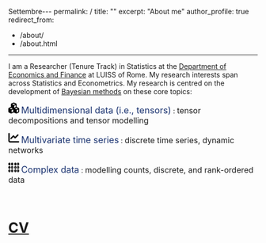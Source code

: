 Settembre---
permalink: /
title: ""
excerpt: "About me"
author_profile: true
redirect_from: 
  - /about/
  - /about.html
---

I am a Researcher (Tenure Track) in Statistics at the [Department of Economics and Finance](https://economiaefinanza.luiss.it) at LUISS of Rome. My research interests span across Statistics and Econometrics.
My research is centred on the development of <ins>Bayesian methods</ins> on these core topics:<br/>

<img src="images/cubes.svg" width="22" height="22"> <font size="4" style="color:#18316F">Multidimensional data (i.e., tensors)</font>
: <font size="3">tensor decompositions and tensor modelling</font>

<img src="images/chart-line.svg" width="22" height="22"> <font size="4" style="color:#18316F">Multivariate time series</font>
: <font size="3">discrete time series, dynamic networks</font>

<img src="images/braille.svg" width="22" height="22"> <font size="4" style="color:#18316F">Complex data</font>
: <font size="3">modelling counts, discrete, and rank-ordered data</font>


&nbsp;

<!-- [CV page](https://matteoiacopini.github.io/cv) -->

[CV](files/CV_Iacopini_EN.pdf)
======


<!-- My research is centred on the development of Bayesian methods on two core topics: (i) complex and multidimensional data (i.e., tensors), and (ii) multivariate time series data, including discrete time series and dynamic networks.

<img src="images/signal.svg" width="22" height="22"> <font size="4" style="color:#18316F">Bayesian statistics</font>
:	hierachical models, nonparametric models

<img src="images/cubes.svg" width="22" height="22"> <font size="4" style="color:#18316F">Tensor calculus in statistics</font>
:	tensor decompositions, tensor modelling in statistics

<img src="images/share-nodes.svg" width="22" height="22"> <font size="4" style="color:#18316F">Dynamic networks</font>
: modelling, estimation, and forecasting

<img src="images/chart-area.svg" width="22" height="22"> <font size="4" style="color:#18316F">Quantile regression</font>
:	modelling in multiple dimensions

<img src="images/braille.svg" width="22" height="22"> <font size="4" style="color:#18316F">Count data</font>
:	univariate and multivariate modelling
  
<img src="images/chart-line.svg" width="22" height="22"> <font size="4" style="color:#18316F">Time series</font>
:	state space models, hidden Markov models -->

<!-- <font size="3"></font> -->

<!-- Create content & metadata
------
The structured data about a talk is used to generate the list of talks on the [Talks page](https://academicpages.github.io/talks), each [individual page](https://academicpages.github.io/talks/2012-03-01-talk-1) for specific talks, the talks section for the [CV page](https://academicpages.github.io/cv), and the [map of places you've given a talk](https://matteoiacopini.github.io/talkmap.html) (if you run this [python file](https://github.com/academicpages/academicpages.github.io/blob/master/talkmap.py) or [Jupyter notebook](https://github.com/academicpages/academicpages.github.io/blob/master/talkmap.ipynb), which creates the HTML for the map based on the contents of the _talks directory). -->